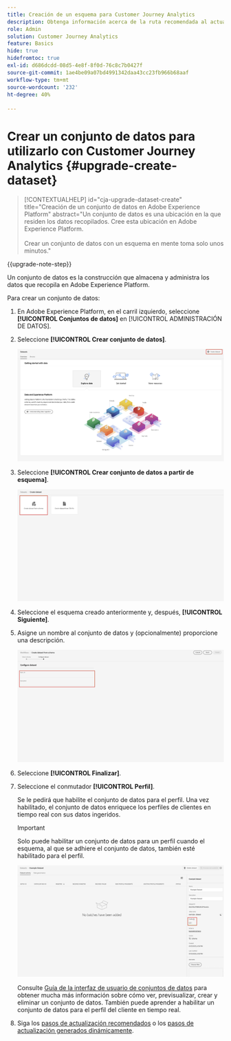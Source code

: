 ```yaml
---
title: Creación de un esquema para Customer Journey Analytics
description: Obtenga información acerca de la ruta recomendada al actualizar de Adobe Analytics a Customer Journey Analytics
role: Admin
solution: Customer Journey Analytics
feature: Basics
hide: true
hidefromtoc: true
exl-id: d686dcdd-08d5-4e8f-8f0d-76c8c7b0427f
source-git-commit: 1ae4be09a07bd4991342daa43cc23fb966b68aaf
workflow-type: tm+mt
source-wordcount: '232'
ht-degree: 40%

---
```


# Crear un conjunto de datos para utilizarlo con Customer Journey Analytics {#upgrade-create-dataset}

<!-- markdownlint-disable MD034 -->

>[!CONTEXTUALHELP]
>id="cja-upgrade-dataset-create"
>title="Creación de un conjunto de datos en Adobe Experience Platform"
>abstract="Un conjunto de datos es una ubicación en la que residen los datos recopilados. Cree esta ubicación en Adobe Experience Platform.<br><br>Crear un conjunto de datos con un esquema en mente toma solo unos minutos."

<!-- markdownlint-enable MD034 -->

{{upgrade-note-step}}

<!-- Should we single source this instead of duplicate it? The following steps were copied from: /help/data-ingestion/aepwebsdk.md-->

Un conjunto de datos es la construcción que almacena y administra los datos que recopila en Adobe Experience Platform.

Para crear un conjunto de datos:

1. En Adobe Experience Platform, en el carril izquierdo, seleccione **[!UICONTROL Conjuntos de datos]** en [!UICONTROL ADMINISTRACIÓN DE DATOS].

1. Seleccione **[!UICONTROL Crear conjunto de datos]**.

   ![Crear conjunto de datos](assets/create-dataset.png)

1. Seleccione **[!UICONTROL Crear conjunto de datos a partir de esquema]**.

   ![Crear conjunto de datos a partir de esquema](assets/create-dataset-from-schema.png)

1. Seleccione el esquema creado anteriormente y, después, **[!UICONTROL Siguiente]**.

1. Asigne un nombre al conjunto de datos y (opcionalmente) proporcione una descripción.

   ![Nombre del conjunto de datos](assets/name-your-datatest.png)

1. Seleccione **[!UICONTROL Finalizar]**.

1. Seleccione el conmutador **[!UICONTROL Perfil]**.

   Se le pedirá que habilite el conjunto de datos para el perfil. Una vez habilitado, el conjunto de datos enriquece los perfiles de clientes en tiempo real con sus datos ingeridos.

   >[!IMPORTANT]
   >
   >    Solo puede habilitar un conjunto de datos para un perfil cuando el esquema, al que se adhiere el conjunto de datos, también esté habilitado para el perfil.

   ![Habilitar esquema para perfil](assets/aepwebsdk-dataset-profile.png)

   Consulte [Guía de la interfaz de usuario de conjuntos de datos](https://experienceleague.adobe.com/docs/experience-platform/catalog/datasets/user-guide.html?lang=es) para obtener mucha más información sobre cómo ver, previsualizar, crear y eliminar un conjunto de datos. También puede aprender a habilitar un conjunto de datos para el perfil del cliente en tiempo real.

1. Siga los [pasos de actualización recomendados](/help/getting-started/cja-upgrade/cja-upgrade-recommendations.md#recommended-upgrade-steps-for-most-organizations) o los [pasos de actualización generados dinámicamente](https://gigazelle.github.io/cja-ttv/).
